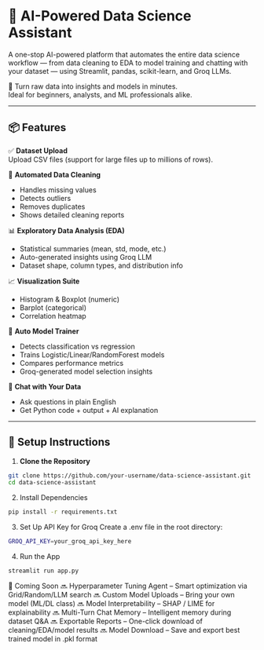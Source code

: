 # 🧠 AI-Powered Data Science Assistant

A one-stop AI-powered platform that automates the entire data science workflow — from data cleaning to EDA to model training and chatting with your dataset — using Streamlit, pandas, scikit-learn, and Groq LLMs.

🚀 Turn raw data into insights and models in minutes.  
Ideal for beginners, analysts, and ML professionals alike.

---

## 📦 Features

✅ **Dataset Upload**  
Upload CSV files (support for large files up to millions of rows).

🧼 **Automated Data Cleaning**  
- Handles missing values
- Detects outliers
- Removes duplicates
- Shows detailed cleaning reports

📊 **Exploratory Data Analysis (EDA)**  
- Statistical summaries (mean, std, mode, etc.)
- Auto-generated insights using Groq LLM
- Dataset shape, column types, and distribution info

📈 **Visualization Suite**  
- Histogram & Boxplot (numeric)
- Barplot (categorical)
- Correlation heatmap

🤖 **Auto Model Trainer**  
- Detects classification vs regression
- Trains Logistic/Linear/RandomForest models
- Compares performance metrics
- Groq-generated model selection insights

💬 **Chat with Your Data**  
- Ask questions in plain English
- Get Python code + output + AI explanation

---

## 🔧 Setup Instructions

1. **Clone the Repository**
```bash
git clone https://github.com/your-username/data-science-assistant.git
cd data-science-assistant
```
2. Install Dependencies
```bash
pip install -r requirements.txt
```
3. Set Up API Key for Groq
Create a .env file in the root directory:
```bash
GROQ_API_KEY=your_groq_api_key_here
```
4. Run the App
```bash
streamlit run app.py
```

🚧 Coming Soon
🔜 Hyperparameter Tuning Agent – Smart optimization via Grid/Random/LLM search
🔜 Custom Model Uploads – Bring your own model (ML/DL class)
🔜 Model Interpretability – SHAP / LIME for explainability
🔜 Multi-Turn Chat Memory – Intelligent memory during dataset Q&A
🔜 Exportable Reports – One-click download of cleaning/EDA/model results
🔜 Model Download – Save and export best trained model in .pkl format
